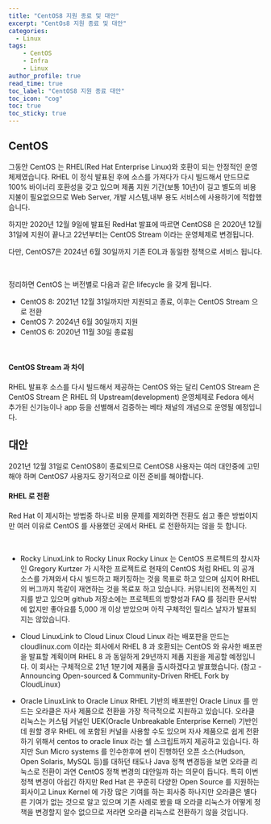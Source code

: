 ```yaml
---
title: "CentOS8 지원 종료 및 대안"
excerpt: "CentOs8 지원 종료 및 대안"
categories: 
  - Linux
tags: 
    - CentOS
    - Infra
    - Linux
author_profile: true
read_time: true
toc_label: "CentOS8 지원 종료 대안" 
toc_icon: "cog" 
toc: true
toc_sticky: true
---
```



## CentOS
그동안 CentOS 는 RHEL(Red Hat Enterprise Linux)와 호환이 되는 안정적인 운영체제였습니다.
RHEL 이 정식 발표된 후에 소스를 가져다가 다시 빌드해서 만드므로 100% 바이너리 호환성을 갖고 있으며 제품 지원 기간(보통 10년)이 길고 별도의 비용 지불이 필요없으므로 Web Server, 개발 시스템,내부 용도 서비스에 사용하기에 적합했습니다.

하지만 2020년 12월 9일에 발표된 RedHat 발표에 따르면 CentOS8 은 2020년 12월 31일에 지원이 끝나고 22년부터는 CentOS Stream 이라는 운영체제로 변경됩니다.

다만, CentOS7은 2024년 6월 30일까지 기존 EOL과 동일한 정책으로 서비스 됩니다.

<br>

정리하면 CentOS 는 버전별로 다음과 같은 lifecycle 을 갖게 됩니다.

* CentOS 8: 2021년 12월 31일까지만 지원되고 종료, 이후는 CentOS Stream 으로 전환
* CentOS 7: 2024년 6월 30일까지 지원
* CentOS 6: 2020년 11월 30일 종료됨

<br>

#### CentOS Stream 과 차이
RHEL 발표후 소스를 다시 빌드해서 제공하는 CentOS 와는 달리 CentOS Stream 은  CentOS Stream 은 RHEL 의 Upstream(development) 운영체제로 Fedora 에서 추가된 신기능이나 app 등을 선별해서 검증하는 베타 채널의 개념으로 운영될 예정입니다.



## 대안
2021년 12월 31일로 CentOS8이 종료되므로 CentOS8 사용자는 여러 대안중에 고민해야 하며 CentOS7 사용자도 장기적으로 이전 준비를 해야합니다.

#### RHEL 로 전환
Red Hat 이 제시하는 방법중 하나로 비용 문제를 제외하면 전환도 쉽고 좋은 방법이지만 여러 이유로 CentOS 를 사용했던 곳에서 RHEL 로 전환하지는 않을 듯 합니다.

<br>

* Rocky LinuxLink to Rocky Linux
Rocky Linux 는 CentOS 프로젝트의 창시자인 Gregory Kurtzer 가 시작한 프로젝트로 현재의 CentOS 처럼 RHEL 의 공개 소스를 가져와서 다시 빌드하고 패키징하는 것을 목표로 하고 있으며 심지어 RHEL 의 버그까지 똑같이 재연하는 것을 목료포 하고 있습니다. 
커뮤니티의 전폭적인 지지를 받고 있으며 github 저장소에는 프로젝트의 방향성과 FAQ 를 정리한 문서밖에 없지만 좋아요를 5,000 개 이상 받았으며 아직 구체적인 릴리스 날자가 발표되지는 않았습니다.

* Cloud LinuxLink to Cloud Linux
Cloud Linux 라는 배포판을 만드는 cloudlinux.com 이라는 회사에서 RHEL 8 과 호환되는 CentOS 와 유사한 배포판을 발표할 계획이며 RHEL 8 과 동일하게 29년까지 제품 지원을 제공할 예정입니다.
이 회사는 구체적으로 21년 1분기에 제품을 출시하겠다고 발표했습니다. (참고 - Announcing Open-sourced & Community-Driven RHEL Fork by CloudLinux)

* Oracle LinuxLink to Oracle Linux
RHEL 기반의 배포판인 Oracle Linux 를 만드는 오라클은 자사 제품으로 전환을 가장 적극적으로 지원하고 있습니다.
오라클 리눅스는 커스텀 커널인 UEK(Oracle Unbreakable Enterprise Kernel) 기반인데 원할 경우 RHEL 에 포함된 커널을 사용할 수도 있으며 자사 제품으로 쉽게 전환하기 위해서 centos to oracle linux 라는 쉘 스크립트까지 제공하고 있습니다.
하지만 Sun Micro systems 를 인수한후에 썬이 진행하던 오픈 소스(Hudson, Open Solaris, MySQL 등)를 대하던 태도나 Java 정책 변경등을 보면 오라클 리눅스로 전환이 과연 CentOS 정책 변경의 대안일까 하는 의문이 듭니다.
특히 이번 정책 변경이 아쉽긴 하지만 Red Hat 은 꾸준히 다양한 Open Source 를 지원하는 회사이고 Linux Kernel 에 가장 많은 기여를 하는 회사중 하나지만 오라클은 별다른 기여가 없는 것으로 알고 있으며 기존 사례로 봤을 때 오라클 리눅스가 어떻게 정책을 변경할지 알수 없으므로 저라면 오라클 리눅스로 전환하기 않을 것입니다.

